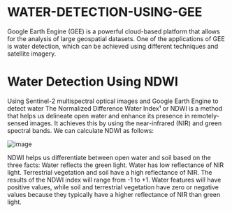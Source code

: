 # WATER-DETECTION-USING-GEE
Google Earth Engine (GEE) is a powerful cloud-based platform that allows for the analysis of large geospatial datasets. One of the applications of GEE is water detection, which can be achieved using different techniques and satellite imagery.
# Water Detection Using NDWI 
Using Sentinel-2 multispectral optical images and Google Earth Engine to detect water The Normalized Difference Water Index¹ or NDWI is a method that helps us delineate open water and enhance its presence in remotely-sensed images. It achieves this by using the near-infrared (NIR) and green spectral bands. We can calculate NDWI as follows:

![image](https://user-images.githubusercontent.com/97274882/230666582-1453aa8f-3cff-4d51-85d3-9a1befb96d32.png)
 
NDWI helps us differentiate between open water and soil based on the three facts:
Water reflects the green light.
Water has low reflectance of NIR light.
Terrestrial vegetation and soil have a high reflectance of NIR.
The results of the NDWI index will range from -1 to +1. Water features will have positive values, while soil and terrestrial vegetation have zero or negative values because they typically have a higher reflectance of NIR than green light.
